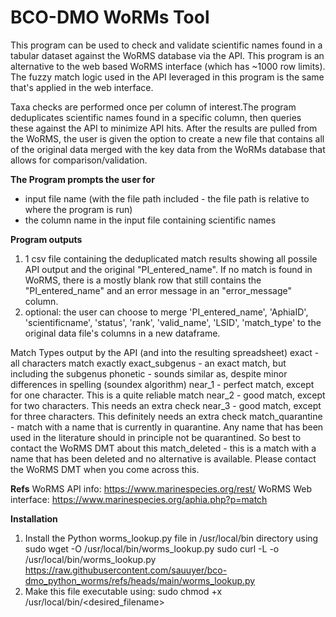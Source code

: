# BCO-DMO WoRMs Tool

This program can be used to check and validate scientific names found in a tabular dataset against the WoRMS database via the API. This program is an alternative to the web based WoRMS interface (which has ~1000 row limits). The fuzzy match logic used in the API leveraged in this program is the same that's applied in the web interface. 

Taxa checks are performed once per column of interest.The program deduplicates scientific names found in a specific column, then queries these against the API to minimize API hits. After the results are pulled from the WoRMS, the user is given the option to create a new file that contains all of the original data merged with the key data from the WoRMs database that allows for comparison/validation. 

**The Program prompts the user for** 
- input file name (with the file path included - the file path is relative to where the program is run)
- the column name in the input file containing scientific names

**Program outputs**
1)  1 csv file containing the deduplicated match results showing all possile API output and the original "PI_entered_name". If no match is found in WoRMS, there is a mostly blank row that still contains the "PI_entered_name" and an error message in an "error_message" column. 
2) optional: the user can choose to merge 'PI_entered_name', 'AphiaID', 'scientificname', 'status', 'rank', 'valid_name', 'LSID', 'match_type' to the original data file's columns in a new dataframe.

Match Types output by the API (and into the resulting spreadsheet)
exact - all characters match exactly
exact_subgenus - an exact match, but including the subgenus
phonetic - sounds similar as, despite minor differences in spelling (soundex algorithm)
near_1 - perfect match, except for one character. This is a quite reliable match
near_2 - good match, except for two characters. This needs an extra check
near_3 - good match, except for three characters. This definitely needs an extra check
match_quarantine - match with a name that is currently in quarantine. Any name that has been used in the literature should in principle not be quarantined. So best to contact the WoRMS DMT about this
match_deleted - this is a match with a name that has been deleted and no alternative is available. Please contact the WoRMS DMT when you come across this. 

**Refs**
WoRMS API info: https://www.marinespecies.org/rest/
WoRMS Web interface: https://www.marinespecies.org/aphia.php?p=match 

**Installation**
1. Install the Python worms_lookup.py file in /usr/local/bin directory using sudo wget -O /usr/local/bin/worms_lookup.py sudo curl -L -o /usr/local/bin/worms_lookup.py https://raw.githubusercontent.com/sauuyer/bco-dmo_python_worms/refs/heads/main/worms_lookup.py
2. Make this file executable using: sudo chmod +x /usr/local/bin/<desired_filename> 
